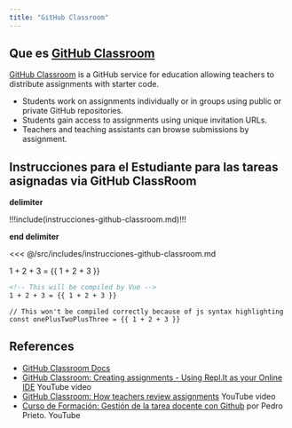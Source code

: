 ```yaml
---
title: "GitHub Classroom"
---
```


## Que es [GitHub Classroom](https://classroom.github.com)

[GitHub Classroom](https://classroom.github.com) is a GitHub service
for education allowing teachers to distribute assignments with starter code.

* Students work on assignments individually or in groups using public or private GitHub repositories.
* Students gain access to assignments using unique invitation URLs.
* Teachers and teaching assistants can browse submissions by assignment.

## Instrucciones para el Estudiante para las tareas asignadas via GitHub ClassRoom


**delimiter**

!!!include(instrucciones-github-classroom.md)!!!

**end delimiter**

<<< @/src/includes/instrucciones-github-classroom.md

<!-- This will be kept as is by default -->
1 + 2 + 3 = {{ 1 + 2 + 3 }}


```md
<!-- This will be compiled by Vue -->
1 + 2 + 3 = {{ 1 + 2 + 3 }}
```

```js:no-v-pre
// This won't be compiled correctly because of js syntax highlighting
const onePlusTwoPlusThree = {{ 1 + 2 + 3 }}
```

## References

* [GitHub Classroom Docs](https://classroom.github.com/help/)
* [GitHub Classroom: Creating assignments - Using Repl.It as your Online IDE](https://youtu.be/p_g5sQ7hUis) YouTube video
* [GitHub Classroom: How teachers review assignments](https://youtu.be/g45OJn3UyCU) YouTube video
* [Curso de Formación: Gestión de la tarea docente con Github](https://www.youtube.com/watch?v=14H1Ultqxpw&list=PLQg_Bl-6Gfo9k0KQg5vaaV9r6Hg--nMA7) por Pedro Prieto. YouTube 
